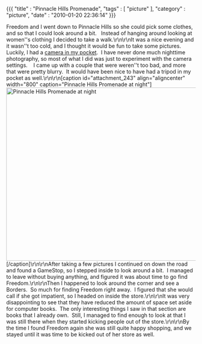 {{{ "title" : "Pinnacle Hills Promenade", "tags" : [ "picture" ], "category" : "picture", "date" : "2010-01-20 22:36:14" }}}

Freedom and I went down to Pinnacle Hills so she could pick some clothes, and so that I could look around a bit.   Instead of hanging around looking at women''s clothing I decided to take a walk.\r\n\r\nIt was a nice evening and it wasn''t too cold, and I thought it would be fun to take some pictures.   Luckily, I had a <a href="http://mark-ott.info/blog/?p=232">camera in my pocket</a>.  I have never done much nighttime photography, so most of what I did was just to experiment with the camera settings.    I came up with a couple that were weren''t too bad, and more that were pretty blurry.  It would have been nice to have had a tripod in my pocket as well.\r\n\r\n[caption id="attachment_243" align="aligncenter" width="800" caption="Pinnacle Hills Promenade at night"]<a href="http://mark-ott.info/blog/wp-content/uploads/2010/01/sdc10069_800w.jpg"><img class="size-full wp-image-243" title="Pinnacle Hills Promenade at night" src="http://mark-ott.info/blog/wp-content/uploads/2010/01/sdc10069_800w.jpg" alt="Pinnacle Hills Promenade at night" width="800" height="460" /></a>[/caption]\r\n\r\nAfter taking a few pictures I continued on down the road and found a GameStop, so I stepped inside to look around a bit.  I managed to leave without buying anything, and figured it was about time to go find Freedom.\r\n\r\nThen I happened to look around the corner and see a Borders.  So much for finding Freedom right away.  I figured that she would call if she got impatient, so I headed on inside the store.\r\n\r\nIt was very disappointing to see that they have reduced the amount of space set aside for computer books.  The only interesting things I saw in that section are books that I already own.  Still, I managed to find enough to look at that I was still there when they started kicking people out of the store.\r\n\r\nBy the time I found Freedom again she was still quite happy shopping, and we stayed until it was time to be kicked out of her store as well.